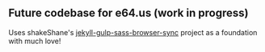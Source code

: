 ## Future codebase for e64.us (work in progress)

Uses shakeShane's [jekyll-gulp-sass-browser-sync] project as a foundation with much love!

[jekyll-gulp-sass-browser-sync]: https://github.com/shakyShane/jekyll-gulp-sass-browser-sync
